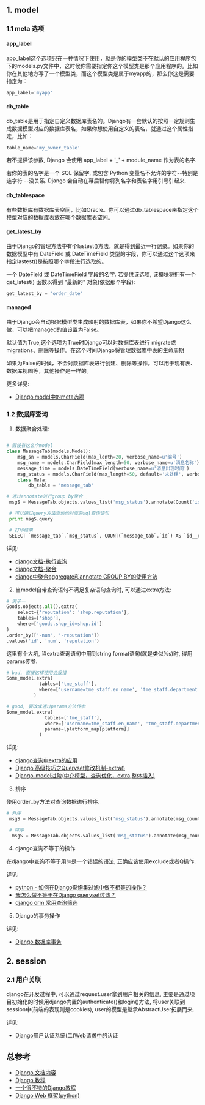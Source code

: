 

## 1. model

### 1.1 meta 选项

#### app_label
app_label这个选项只在一种情况下使用，就是你的模型类不在默认的应用程序包下的models.py文件中，这时候你需要指定你这个模型类是那个应用程序的。比如你在其他地方写了一个模型类，而这个模型类是属于myapp的，那么你这是需要指定为：
```py
app_label='myapp'
```
#### db_table
db_table是用于指定自定义数据库表名的。Django有一套默认的按照一定规则生成数据模型对应的数据库表名，如果你想使用自定义的表名，就通过这个属性指定，比如：
```py
table_name='my_owner_table'
```
若不提供该参数, Django 会使用 app_label + '_' + module_name 作为表的名字.

若你的表的名字是一个 SQL 保留字, 或包含 Python 变量名不允许的字符--特别是连字符 --没关系. Django 会自动在幕后替你将列名字和表名字用引号引起来.


#### db_tablespace
有些数据库有数据库表空间，比如Oracle。你可以通过db_tablespace来指定这个模型对应的数据库表放在哪个数据库表空间。

#### get_latest_by
由于Django的管理方法中有个lastest()方法，就是得到最近一行记录。如果你的数据模型中有 DateField 或 DateTimeField 类型的字段，你可以通过这个选项来指定lastest()是按照哪个字段进行选取的。

一个 DateField 或 DateTimeField 字段的名字. 若提供该选项, 该模块将拥有一个 get_latest() 函数以得到 "最新的" 对象(依据那个字段):
```py
get_latest_by = "order_date"
```
#### managed
由于Django会自动根据模型类生成映射的数据库表，如果你不希望Django这么做，可以把managed的值设置为False。

默认值为True,这个选项为True时Django可以对数据库表进行 migrate或migrations、删除等操作。在这个时间Django将管理数据库中表的生命周期

如果为False的时候，不会对数据库表进行创建、删除等操作。可以用于现有表、数据库视图等，其他操作是一样的。

更多详见: 
- [Django model中的meta选项](https://www.jianshu.com/p/dd7f4a11a7bb)

### 1.2 数据库查询

1. 数据聚合处理:

```py

# 假设有这么个model
class MessageTab(models.Model):
    msg_sn = models.CharField(max_lenth=20, verbose_name=u'编号')
    msg_name = models.CharField(max_length=50, verbose_name=u'消息名称')
    message_time = models.DateTimeField(verbose_name=u'消息出现时间')
    msg_status = models.CharField(max_length=50, default='未处理', verbose_name=u'消息状态')
    class Meta:
        db_table = 'message_tab'

# 通过annotate进行group by聚合
 msgS = MessageTab.objects.values_list('msg_status').annotate(Count('id'))

 # 可以通过query方法查询他对应的sql查询语句
 print msgS.query

 # 打印结果
 SELECT `message_tab`.`msg_status`, COUNT(`message_tab`.`id`) AS `id__count` FROM `message_tab` GROUP BY `message_tab`.`msg_status` ORDER BY 
```

详见:

- [django文档-执行查询](https://docs.djangoproject.com/zh-hans/3.0/topics/db/queries/#falling-back-to-raw-sql)
- [django文档-聚合](https://docs.djangoproject.com/zh-hans/3.0/topics/db/aggregation/)
- [django中聚合aggregate和annotate GROUP BY的使用方法](https://blog.csdn.net/AyoCross/article/details/68951413)

2. 当model自带查询语句不满足复杂语句查询时, 可以通过extra方法:
```py
# 例子一
Goods.objects.all().extra(
    select={'reputation': 'shop.reputation'},
    tables=['shop'],
    where=['goods.shop_id=shop.id']
)
.order_by(['-num', '-reputation'])
.values('id', 'num', 'reputation')
```
这里有个大坑, 当extra查询语句中用到string format语句(就是类似%s)时, 得用params传参.

```py
# bad, 直接这样使用会报错
Some_model.extra(
            tables=['tme_staff'],
            where=['username=tme_staff.en_name', 'tme_staff.department like "%s%%"' % [platform_map[platform]],
          )

# good, 要改成通过params方法传参
Some_model.extra(
              tables=['tme_staff'],
              where=['username=tme_staff.en_name', 'tme_staff.department like "%s%%"'],
              params=[platform_map[platform]]
            )
```

详见:

- [django查询中extra的应用](https://blog.csdn.net/weixin_42143550/article/details/88955477)
- [Django 高级技巧之Queryset修改机制-extra()](https://yandenghong.github.io/2019/03/06/django_extra/)
- [Django-model进阶(中介模型，查询优化，extra,整体插入)](https://www.cnblogs.com/huchong/p/7787036.html)

3. 排序

使用order_by方法对查询数据进行排序.

```py
# 升序
 msgS = MessageTab.objects.values_list('msg_status').annotate(msg_count=Count('id')).order_by('msg_count')

 # 降序
  msgS = MessageTab.objects.values_list('msg_status').annotate(msg_count=Count('id')).order_by('msg_count')
```

4. django查询不等于的操作

在django中查询不等于用!=是一个错误的语法, 正确应该使用exclude或者Q操作.

详见:

- [python - 如何在Django查询集过滤中做不相等的操作？](https://www.itranslater.com/qa/details/2105351896851547136)
- [我怎么做不等于在Django queryset过滤？](http://www.suchcode.com/topic/3381/%E6%88%91%E6%80%8E%E4%B9%88%E5%81%9A%E4%B8%8D%E7%AD%89%E4%BA%8E%E5%9C%A8Django%20queryset%E8%BF%87%E6%BB%A4%EF%BC%9F)
- [django orm 常用查询筛选](https://www.jianshu.com/p/923b89ec18eb)

5. Django的事务操作

详见:

- [Django 数据库事务](https://www.jianshu.com/p/275b08096cf9)

## 2. session

### 2.1 用户关联

django在开发过程中, 可以通过request.user拿到用户相关的信息, 主要是通过项目初始化的时候用django内置的authenticate()和login()方法, 将user关联到session中(前端的表现则是cookies), user的模型是继承AbstractUser拓展而来.

详见:

- [Django用户认证系统(二)Web请求中的认证](https://www.cnblogs.com/linxiyue/p/4060434.html)


## 总参考

- [Django 文档内容](https://docs.djangoproject.com/zh-hans/3.0/contents/)
- [Django 教程](https://www.liujiangblog.com/course/django/132)
- [一个很不错的Django教程](https://github.com/pythonzhichan/django-beginners-guide)
- [Django Web 框架(python)](https://developer.mozilla.org/zh-CN/docs/Learn/Server-side/Django)
